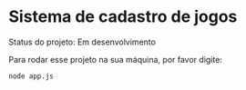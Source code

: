 <h1> Sistema de cadastro de jogos </h1>

Status do projeto: Em desenvolvimento

Para rodar esse projeto na sua máquina, por favor digite:

```
node app.js
```
